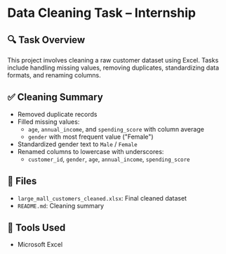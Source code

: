 # Data Cleaning Task – Internship

## 🔍 Task Overview
This project involves cleaning a raw customer dataset using Excel. Tasks include handling missing values, removing duplicates, standardizing data formats, and renaming columns.

## ✅ Cleaning Summary
- Removed duplicate records
- Filled missing values:
  - `age`, `annual_income`, and `spending_score` with column average
  - `gender` with most frequent value ("Female")
- Standardized gender text to `Male` / `Female`
- Renamed columns to lowercase with underscores:
  - `customer_id`, `gender`, `age`, `annual_income`, `spending_score`

## 📁 Files
- `large_mall_customers_cleaned.xlsx`: Final cleaned dataset
- `README.md`: Cleaning summary

## 🚀 Tools Used
- Microsoft Excel
